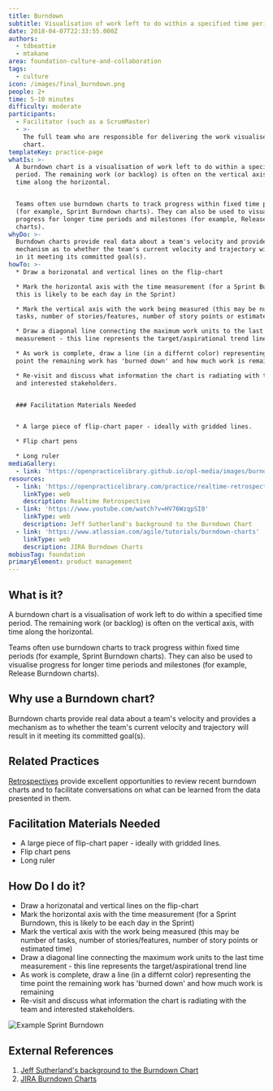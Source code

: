 ```yaml
---
title: Burndown
subtitle: Visualisation of work left to do within a specified time period
date: 2018-04-07T22:33:55.000Z
authors:
  - tdbeattie
  - mtakane
area: foundation-culture-and-collaboration
tags:
  - culture
icon: /images/final_burndown.png
people: 2+
time: 5-10 minutes
difficulty: moderate
participants:
  - Facilitator (such as a ScrumMaster)
  - >-
    The full team who are responsible for delivering the work visualised on the
    chart.
templateKey: practice-page
whatIs: >-
  A burndown chart is a visualisation of work left to do within a specified time
  period. The remaining work (or backlog) is often on the vertical axis, with
  time along the horizontal. 


  Teams often use burndown charts to track progress within fixed time periods
  (for example, Sprint Burndown charts). They can also be used to visualise
  progress for longer time periods and milestones (for example, Release Burndown
  charts).
whyDo: >-
  Burndown charts provide real data about a team's velocity and provides a
  mechanism as to whether the team's current velocity and trajectory will result
  in it meeting its committed goal(s).
howTo: >-
  * Draw a horizonatal and vertical lines on the flip-chart

  * Mark the horizontal axis with the time measurement (for a Sprint Burndown,
  this is likely to be each day in the Sprint)

  * Mark the vertical axis with the work being measured (this may be number of
  tasks, number of stories/features, number of story points or estimated time)

  * Draw a diagonal line connecting the maximum work units to the last time
  measurement - this line represents the target/aspirational trend line

  * As work is complete, draw a line (in a differnt color) representing the time
  point the remaining work has 'burned down' and how much work is remaining

  * Re-visit and discuss what information the chart is radiating with the team
  and interested stakeholders.


  ### Facilitation Materials Needed


  * A large piece of flip-chart paper - ideally with gridded lines.

  * Flip chart pens

  * Long ruler
mediaGallery:
  - link: 'https://openpracticelibrary.github.io/opl-media/images/burndown.png'
resources:
  - link: 'https://openpracticelibrary.com/practice/realtime-retrospective/'
    linkType: web
    description: Realtime Retrospective
  - link: 'https://www.youtube.com/watch?v=HV76WzqpSI0'
    linkType: web
    description: Jeff Sutherland's background to the Burndown Chart
  - link: 'https://www.atlassian.com/agile/tutorials/burndown-charts'
    linkType: web
    description: JIRA Burndown Charts
mobiusTag: foundation
primaryElement: product management
---
```

## What is it?

A burndown chart is a visualisation of work left to do within a specified time period. The remaining work (or backlog) is often on the vertical axis, with time along the horizontal.

Teams often use burndown charts to track progress within fixed time periods (for example, Sprint Burndown charts). They can also be used to visualise progress for longer time periods and milestones (for example, Release Burndown charts).

## Why use a Burndown chart?

Burndown charts provide real data about a team's velocity and provides a mechanism as to whether the team's current velocity and trajectory will result in it meeting its committed goal(s).

## Related Practices

[Retrospectives](/practice/realtime-retrospective/) provide excellent opportunities to review recent burndown charts and to facilitate conversations on what can be learned from the data presented in them.

## Facilitation Materials Needed

* A large piece of flip-chart paper - ideally with gridded lines.
* Flip chart pens
* Long ruler

## How Do I do it?

* Draw a horizonatal and vertical lines on the flip-chart
* Mark the horizontal axis with the time measurement (for a Sprint Burndown, this is likely to be each day in the Sprint)
* Mark the vertical axis with the work being measured (this may be number of tasks, number of stories/features, number of story points or estimated time)
* Draw a diagonal line connecting the maximum work units to the last time measurement - this line represents the target/aspirational trend line
* As work is complete, draw a line (in a differnt color) representing the time point the remaining work has 'burned down' and how much work is remaining
* Re-visit and discuss what information the chart is radiating with the team and interested stakeholders.

![Example Sprint Burndown](/images/burndown.png)

## External References

1. [Jeff Sutherland's background to the Burndown Chart](https://www.youtube.com/watch?v=HV76WzqpSI0)
2. [JIRA Burndown Charts](https://www.atlassian.com/agile/tutorials/burndown-charts)
